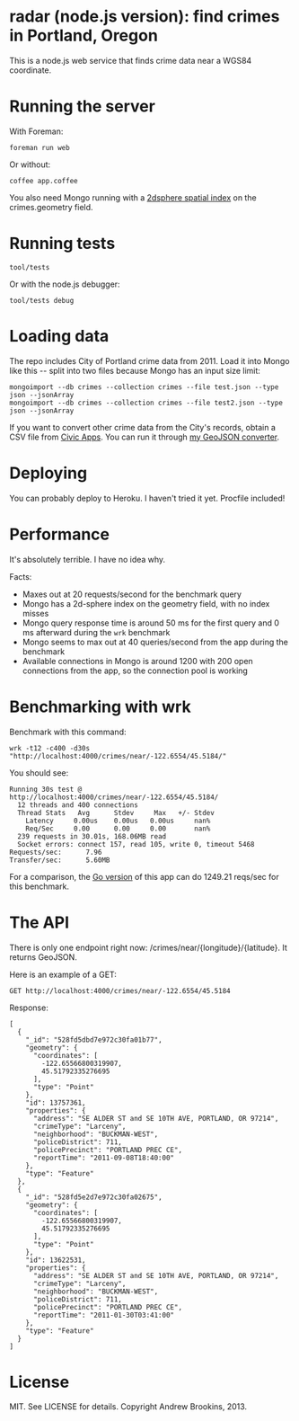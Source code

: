# radar (node.js version): find crimes in Portland, Oregon

This is a node.js web service that finds crime data near a WGS84 coordinate.

# Running the server

With Foreman:

    foreman run web

Or without:

    coffee app.coffee

You also need Mongo running with a [2dsphere spatial index](http://docs.mongodb.org/manual/applications/geospatial-indexes/) on the crimes.geometry field.

# Running tests

    tool/tests

Or with the node.js debugger:

    tool/tests debug

# Loading data

The repo includes City of Portland crime data from 2011. Load it into Mongo
like this -- split into two files because Mongo has an input size limit:

    mongoimport --db crimes --collection crimes --file test.json --type json --jsonArray
    mongoimport --db crimes --collection crimes --file test2.json --type json --jsonArray

If you want to convert other crime data from the City's records, obtain a CSV
file from [Civic Apps](http://civicapps.org/). You can run it through [my
GeoJSON converter](https://github.com/abrookins/pdxcrime_to_geojson).

# Deploying

You can probably deploy to Heroku. I haven't tried it yet. Procfile included!

# Performance

It's absolutely terrible. I have no idea why.

Facts:

* Maxes out at 20 requests/second for the benchmark query
* Mongo has a 2d-sphere index on the geometry field, with no index misses
* Mongo query response time is around 50 ms for the first query and 0 ms
  afterward during the `wrk` benchmark
* Mongo seems to max out at 40 queries/second from the app during the benchmark
* Available connections in Mongo is around 1200 with 200 open connections from
  the app, so the connection pool is working

# Benchmarking with wrk

Benchmark with this command:

    wrk -t12 -c400 -d30s "http://localhost:4000/crimes/near/-122.6554/45.5184/"

You should see:

    Running 30s test @ http://localhost:4000/crimes/near/-122.6554/45.5184/
      12 threads and 400 connections
      Thread Stats   Avg      Stdev     Max   +/- Stdev
        Latency     0.00us    0.00us   0.00us     nan%
        Req/Sec     0.00      0.00     0.00       nan%
      239 requests in 30.01s, 168.06MB read
      Socket errors: connect 157, read 105, write 0, timeout 5468
    Requests/sec:      7.96
    Transfer/sec:      5.60MB

For a comparison, the [Go version](https://github.com/abrookins/radar) of this
app can do 1249.21 reqs/sec for this benchmark.

# The API

There is only one endpoint right now: /crimes/near/{longitude}/{latitude}.
It returns GeoJSON.

Here is an example of a GET:

    GET http://localhost:4000/crimes/near/-122.6554/45.5184

Response:

    [
      {
        "_id": "528fd5dbd7e972c30fa01b77",
        "geometry": {
          "coordinates": [
            -122.65566800319907,
            45.51792335276695
          ],
          "type": "Point"
        },
        "id": 13757361,
        "properties": {
          "address": "SE ALDER ST and SE 10TH AVE, PORTLAND, OR 97214",
          "crimeType": "Larceny",
          "neighborhood": "BUCKMAN-WEST",
          "policeDistrict": 711,
          "policePrecinct": "PORTLAND PREC CE",
          "reportTime": "2011-09-08T18:40:00"
        },
        "type": "Feature"
      },
      {
        "_id": "528fd5e2d7e972c30fa02675",
        "geometry": {
          "coordinates": [
            -122.65566800319907,
            45.51792335276695
          ],
          "type": "Point"
        },
        "id": 13622531,
        "properties": {
          "address": "SE ALDER ST and SE 10TH AVE, PORTLAND, OR 97214",
          "crimeType": "Larceny",
          "neighborhood": "BUCKMAN-WEST",
          "policeDistrict": 711,
          "policePrecinct": "PORTLAND PREC CE",
          "reportTime": "2011-01-30T03:41:00"
        },
        "type": "Feature"
      }
    ]


# License

MIT. See LICENSE for details.
Copyright Andrew Brookins, 2013.
